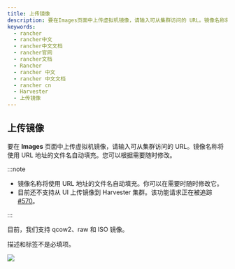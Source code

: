 ```yaml
---
title: 上传镜像
description: 要在Images页面中上传虚拟机镜像，请输入可从集群访问的 URL。镜像名称将使用 URL 地址的文件名自动填充。您可以根据需要随时修改。
keywords:
  - rancher
  - rancher中文
  - rancher中文文档
  - rancher官网
  - rancher文档
  - Rancher
  - rancher 中文
  - rancher 中文文档
  - rancher cn
  - Harvester
  - 上传镜像
---
```


## 上传镜像

要在 **Images** 页面中上传虚拟机镜像，请输入可从集群访问的 URL。镜像名称将使用 URL 地址的文件名自动填充。您可以根据需要随时修改。

:::note

- 镜像名称将使用 URL 地址的文件名自动填充。你可以在需要时随时修改它。
- 目前还不支持从 UI 上传镜像到 Harvester 集群。该功能请求正在被追踪[#570](https://github.com/harvester/harvester/issues/570)。

:::

目前，我们支持 qcow2、raw 和 ISO 镜像。

描述和标签不是必填项。

![](/img/harvester/upload-image.png)
